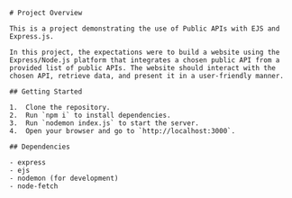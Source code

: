     # Project Overview

    This is a project demonstrating the use of Public APIs with EJS and Express.js.

    In this project, the expectations were to build a website using the Express/Node.js platform that integrates a chosen public API from a provided list of public APIs. The website should interact with the chosen API, retrieve data, and present it in a user-friendly manner.

    ## Getting Started

    1.  Clone the repository.
    2.  Run `npm i` to install dependencies.
    3.  Run `nodemon index.js` to start the server.
    4.  Open your browser and go to `http://localhost:3000`.

    ## Dependencies

    - express
    - ejs
    - nodemon (for development)
    - node-fetch